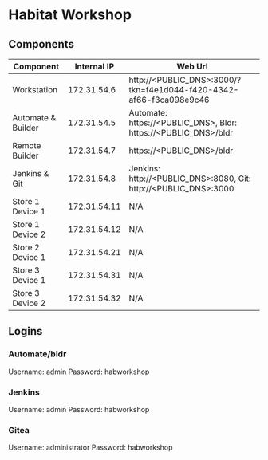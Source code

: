 # Habitat Workshop


## Components

| Component | Internal IP | Web Url |
| ------------ | ---------- | --------|
| Workstation | 172.31.54.6 | http://<PUBLIC_DNS>:3000/?tkn=f4e1d044-f420-4342-af66-f3ca098e9c46 |
| Automate & Builder | 172.31.54.5 | Automate: https://<PUBLIC_DNS>, Bldr: https://<PUBLIC_DNS>/bldr |
| Remote Builder | 172.31.54.7 | https://<PUBLIC_DNS>/bldr |
| Jenkins & Git | 172.31.54.8 | Jenkins: http://<PUBLIC_DNS>:8080, Git: http://<PUBLIC_DNS>:3000
| Store 1 Device 1 | 172.31.54.11 | N/A |
| Store 1 Device 2 | 172.31.54.12 | N/A |
| Store 2 Device 1 | 172.31.54.21 | N/A |
| Store 3 Device 1 | 172.31.54.31 | N/A |
| Store 3 Device 2 | 172.31.54.32 | N/A |

## Logins
### Automate/bldr
Username: admin
Password: habworkshop
### Jenkins
Username: admin
Password: habworkshop
### Gitea
Username: administrator
Password: habworkshop